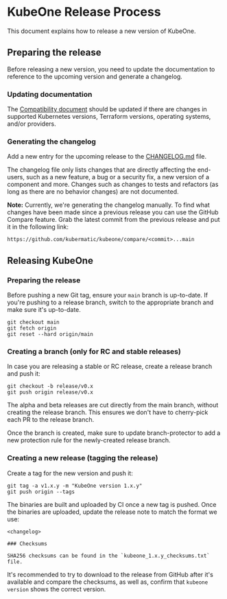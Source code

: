 # KubeOne Release Process

This document explains how to release a new version of KubeOne.

## Preparing the release

Before releasing a new version, you need to update the documentation
to reference to the upcoming version and generate a changelog.

### Updating documentation

The [Compatibility document][docs-compatibility] should be updated if there
are changes in supported Kubernetes versions, Terraform versions, operating
systems, and/or providers.

### Generating the changelog

Add a new entry for the upcoming release to the [CHANGELOG.md][changelog] file.

The changelog file only lists changes that are directly affecting
the end-users, such as a new feature, a bug or a security fix, a new
version of a component and more. Changes such as changes to tests and
refactors (as long as there are no behavior changes) are not documented.

**Note:** Currently, we're generating the changelog manually.
To find what changes have been made since a previous release
you can use the GitHub Compare feature. Grab the latest
commit from the previous release and put it in the
following link:
```
https://github.com/kubermatic/kubeone/compare/<commit>...main
```

## Releasing KubeOne

### Preparing the release

Before pushing a new Git tag, ensure your `main` branch is up-to-date.
If you're pushing to a release branch, switch to the appropriate branch and
make sure it's up-to-date.

```
git checkout main
git fetch origin
git reset --hard origin/main
```

### Creating a branch (only for RC and stable releases)

In case you are releasing a stable or RC release, create a release
branch and push it:

```
git checkout -b release/v0.x
git push origin release/v0.x
```

The alpha and beta releases are cut directly from the main branch,
without creating the release branch. This ensures we don't have to
cherry-pick each PR to the release branch.

Once the branch is created, make sure to update branch-protector to add a new
protection rule for the newly-created release branch.

### Creating a new release (tagging the release)

Create a tag for the new version and push it:

```
git tag -a v1.x.y -m "KubeOne version 1.x.y"
git push origin --tags
```

The binaries are built and uploaded by CI once a new tag is pushed.
Once the binaries are uploaded, update the release note to match the format
we use:

```
<changelog>

### Checksums

SHA256 checksums can be found in the `kubeone_1.x.y_checksums.txt` file.
```

It's recommended to try to download to the release from GitHub after it's
available and compare the checksums, as well as, confirm that `kubeone version`
shows the correct version.

[docs-compatibility]: https://docs.kubermatic.com/kubeone/main/architecture/compatibility/
[changelog]: https://github.com/kubermatic/kubeone/blob/main/CHANGELOG.md
